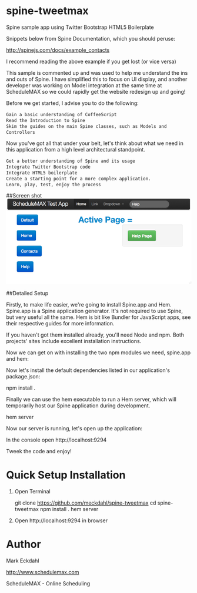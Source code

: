 spine-tweetmax
==============

Spine sample app using Twitter Bootstrap HTML5 Boilerplate

Snippets below from Spine Documentation, which you should peruse:

http://spinejs.com/docs/example_contacts

I recommend reading the above example if you get lost (or vice versa)

This sample is commented up and was used to help me understand the ins and outs of
Spine.  I have simplified this to focus on UI display, and another developer
was working on Model integration at the same time at ScheduleMAX so we could
rapidly get the website redesign up and going!

Before we get started, I advise you to do the following:

    Gain a basic understanding of CoffeeScript
    Read the Introduction to Spine
    Skim the guides on the main Spine classes, such as Models and Controllers

Now you've got all that under your belt, let's think about what we
need in this application from a high level architectural standpoint.

    Get a better understanding of Spine and its usage
    Integrate Twitter Bootstrap code
    Integrate HTML5 boilerplate
    Create a starting point for a more complex application.
    Learn, play, test, enjoy the process

##Screen shot
[![Click on screen shot to see developer website](https://github.com/meckdahl/spine-tweetmax/raw/master/wiki/Screenshot.png "Sample Screenshot")](http://www.schedulemax.com)

##Detailed Setup

Firstly, to make life easier, we're going to install Spine.app and Hem. Spine.app is a Spine
application generator. It's not required to use Spine, but very useful all the same.
Hem is bit like Bundler for JavaScript apps, see their respective guides for more information.

If you haven't got them installed already, you'll need Node and npm. Both projects' sites include
excellent installation instructions.

Now we can get on with installing the two npm modules we need, spine.app and hem:


Now let's install the default dependencies listed in our application's package.json:

npm install .

Finally we can use the hem executable to run a Hem server, which will temporarily host our
Spine application during development.

hem server

Now our server is running, let's open up the application:

In the console open  http://localhost:9294

Tweek the code and enjoy!


Quick Setup Installation
==================

1) Open Terminal

    git clone https://github.com/meckdahl/spine-tweetmax
    cd spine-tweetmax
    npm install .
    hem server

2) Open http://localhost:9294 in browser

Author
==================
Mark Eckdahl

http://www.schedulemax.com

ScheduleMAX - Online Scheduling

